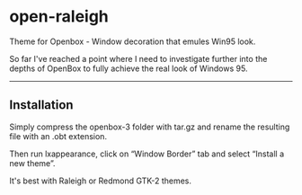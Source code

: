 # open-raleigh

Theme for Openbox - Window decoration that emules Win95 look.

So far I've reached a point where I need to investigate further into the depths
of OpenBox to fully achieve the real look of Windows 95.

-----------

Installation
------------

Simply compress the openbox-3 folder with tar.gz and rename the resulting file with an .obt extension.

Then run lxappearance, click on “Window Border” tab and select “Install a new theme”.

It's best with Raleigh or Redmond GTK-2 themes.